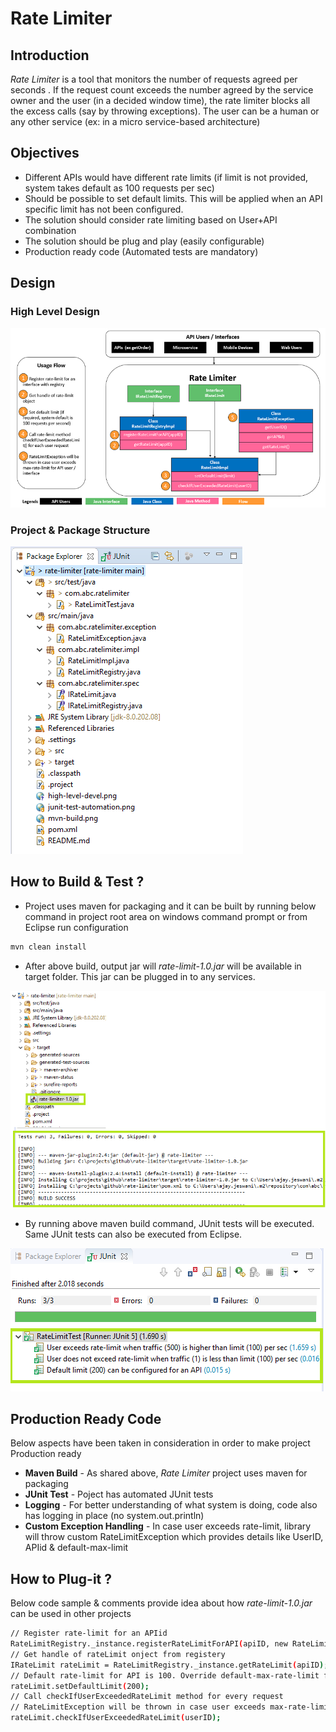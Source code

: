 # Rate Limiter

## Introduction 
*Rate Limiter* is a tool that monitors the number of requests agreed per seconds . If the request count exceeds the number agreed by the service owner and the user (in a decided window time), the rate limiter blocks all the excess calls (say by throwing exceptions). The user can be a human or any other service (ex: in a micro service-based architecture)

## Objectives

- Different APIs would have different rate limits (if limit is not provided, system takes default as 100 requests per sec)
- Should be possible to set default limits. This will be applied when an API specific limit has not been configured.
- The solution should consider rate limiting based on User+API combination
- The solution should be plug and play (easily configurable)
- Production ready code (Automated tests are mandatory)

## Design

### High Level Design
![Screenshot](design.png) <!-- .element height="100%" width="100%" -->

### Project & Package Structure
![Screenshot](package-structure.png) <!-- .element height="100%" width="100%" -->

## How to Build & Test ?

- Project uses maven for packaging and it can be built by running below command in project root area on windows command prompt or from Eclipse run configuration
```sh
mvn clean install
```
- After above build, output jar will *rate-limit-1.0.jar* will be available in target folder. This jar can be plugged in to any services.

![Screenshot](mvn-build.png) <!-- .element height="100%" width="100%" -->

- By running above maven build command, JUnit tests will be executed. Same JUnit tests can also be executed from Eclipse. 

![Screenshot](junit-test-automation.png) <!-- .element height="100%" width="100%" -->

## Production Ready Code

Below aspects have been taken in consideration in order to make project Production ready 

- **Maven Build** - As shared above, *Rate Limiter* project uses maven for packaging
- **JUnit Test** - Poject has automated JUnit tests
- **Logging** - For better understanding of what system is doing, code also has logging in place (no system.out.println)
- **Custom Exception Handling** - In case user exceeds rate-limit, library will throw custom RateLimitException which provides details like UserID, APIid & default-max-limit

## How to Plug-it ?
Below code sample & comments provide idea about how *rate-limit-1.0.jar* can be used in other projects
```sh
// Register rate-limit for an APIid
RateLimitRegistry._instance.registerRateLimitForAPI(apiID, new RateLimitImpl(apiID)); 
// Get handle of rateLimit onject from registery
IRateLimit rateLimit = RateLimitRegistry._instance.getRateLimit(apiID);
// Default rate-limit for API is 100. Override default-max-rate-limit for API (if required)
rateLimit.setDefaultLimit(200);
// Call checkIfUserExceededRateLimit method for every request
// RateLimitException will be thrown in case user exceeds max-rate-limit for API
rateLimit.checkIfUserExceededRateLimit(userID);
```

